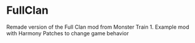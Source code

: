 # FullClan
Remade version of the Full Clan mod from Monster Train 1. Example mod with Harmony Patches to change game behavior
